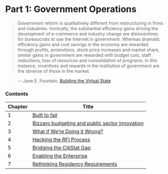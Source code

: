 # Part 1: Government Operations

> Government reform is qualitatively different from restructuring in firms and industries. Ironically, the substantial efficiency gains driving the development of e-commerce and industry change are disincentives for bureaucrats to use the Internet in government. Whereas dramatic efficiency gains and cost savings in the economy are rewarded through profits, promotions, stock price increases and market share, similar gains in government are rewarded with budget cuts, staff reductions, loss of resources and consolidation of programs. In this instance, incentives and rewards in the institution of government are the obverse of those in the market.

> --  Jane E. Fountain, [Building the Virtual State](http://www.brookings.edu/research/books/2001/virtual-state)

### Contents

| Chapter  | Title  |
|---|---|
| 1 | [Built to fail](built-to-fail.md) |
| 2 | [Bizzaro budgeting and public sector innovation](bizzaro-budgeting-and-public-sector-innovation.md) |
| 3 | [What if We’re Doing it Wrong?](what-if-were-doing-it-wrong.md) |
| 4 | [Hacking the RFI Process](hacking-the-rfi-process.md) |
| 5 | [Bridging the CitiStat Gap](bridging-the-citystat-gap.md) |
| 6 | [Enabling the Enterprise](enabling-the-enterprise.md) |
| 7 | [Rethinking Residency Requirements](rethinking-residency-requirements.md) |
